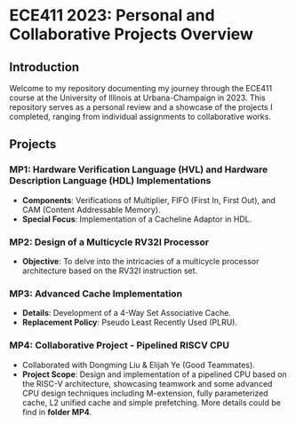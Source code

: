 # ECE411 2023: Personal and Collaborative Projects Overview

## Introduction
Welcome to my repository documenting my journey through the ECE411 course at the University of Illinois at Urbana-Champaign in 2023. This repository serves as a personal review and a showcase of the projects I completed, ranging from individual assignments to collaborative works.

## Projects

### MP1: Hardware Verification Language (HVL) and Hardware Description Language (HDL) Implementations
- **Components**: Verifications of Multiplier, FIFO (First In, First Out), and CAM (Content Addressable Memory).
- **Special Focus**: Implementation of a Cacheline Adaptor in HDL.

### MP2: Design of a Multicycle RV32I Processor
- **Objective**: To delve into the intricacies of a multicycle processor architecture based on the RV32I instruction set.

### MP3: Advanced Cache Implementation
- **Details**: Development of a 4-Way Set Associative Cache.
- **Replacement Policy**: Pseudo Least Recently Used (PLRU).

### MP4: Collaborative Project - Pipelined RISCV CPU
- Collaborated with Dongming Liu & Elijah Ye (Good Teammates).
- **Project Scope**: Design and implementation of a pipelined CPU based on the RISC-V architecture, showcasing teamwork and some advanced CPU design techniques including M-extension, fully parameterized cache, L2 unified cache and simple prefetching. More details could be find in **folder MP4**.

